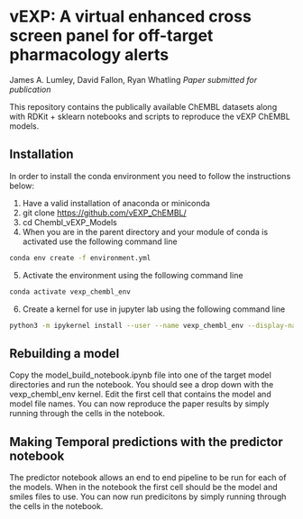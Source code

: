 # vEXP: A virtual enhanced cross screen panel for off-target pharmacology alerts

James A. Lumley, David Fallon, Ryan Whatling
_Paper submitted for publication_

This repository contains the publically available ChEMBL datasets along with RDKit + sklearn notebooks and scripts to reproduce the vEXP ChEMBL models.


## Installation

In order to install the conda environment you need to follow the instructions below:

1) Have a valid installation of anaconda or miniconda
2) git clone https://github.com/vEXP_ChEMBL/
3) cd Chembl_vEXP_Models
4) When you are in the parent directory and your module of conda is activated use the following command line

```bash
conda env create -f environment.yml
```

5) Activate the environment using the following command line

```bash
conda activate vexp_chembl_env
```

6) Create a kernel for use in jupyter lab using the following command line 

```bash
python3 -m ipykernel install --user --name vexp_chembl_env --display-name "vexp_chembl_env"
```

## Rebuilding a model

Copy the model_build_notebook.ipynb file into one of the target model directories and run the notebook.  You should see a drop down with the vexp_chembl_env kernel.  Edit the first cell that contains the model and model file names. You can now reproduce the paper results by simply running through the cells in the notebook.

## Making Temporal predictions with the predictor notebook

The predictor notebook allows an end to end pipeline to be run for each of the models. When in the notebook the first cell should be the model and smiles files to use.  You can now run predicitons by simply running through the cells in the notebook.
